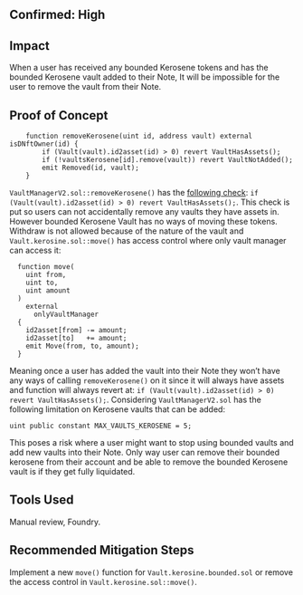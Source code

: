 ## Confirmed: High

## Impact

When a user has received any bounded Kerosene tokens and has the bounded Kerosene vault added to their Note, It will be impossible for the user to remove the vault from their Note.

## Proof of Concept

```solidity
    function removeKerosene(uint id, address vault) external isDNftOwner(id) {
        if (Vault(vault).id2asset(id) > 0) revert VaultHasAssets();
        if (!vaultsKerosene[id].remove(vault)) revert VaultNotAdded();
        emit Removed(id, vault);
    }
```

`VaultManagerV2.sol::removeKerosene()` has the [following check](https://github.com/code-423n4/2024-04-dyad/blob/cd48c684a58158de444b24854ffd8f07d046c31b/src/core/VaultManagerV2.sol#L113): `if (Vault(vault).id2asset(id) > 0) revert VaultHasAssets();`. This check is put so users can not accidentally remove any vaults they have assets in.
However bounded Kerosene Vault has no ways of moving these tokens. Withdraw is not allowed because of the nature of the vault and `Vault.kerosine.sol::move()` has access control where only vault manager can access it: 

```solidity
  function move(
    uint from,
    uint to,
    uint amount
  )
    external
      onlyVaultManager
  {
    id2asset[from] -= amount;
    id2asset[to]   += amount;
    emit Move(from, to, amount);
  }
```

Meaning once a user has added the vault into their Note they won’t have any ways of calling `removeKerosene()` on it since it will always have assets and function will always revert at: `if (Vault(vault).id2asset(id) > 0) revert VaultHasAssets();`.
Considering `VaultManagerV2.sol`  has the following limitation on Kerosene vaults that can be added: 

```solidity
uint public constant MAX_VAULTS_KEROSENE = 5;
```

This poses a risk where a user might want to stop using bounded vaults and add new vaults into their Note. Only way user can remove their bounded kerosene from their account and be able to remove the bounded Kerosene vault is if they get fully liquidated.

## Tools Used

Manual review, Foundry.

## Recommended Mitigation Steps

Implement a new `move()` function for `Vault.kerosine.bounded.sol` or remove the access control in `Vault.kerosine.sol::move()`.
